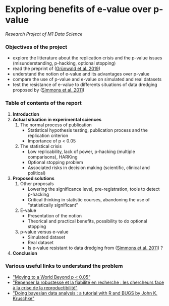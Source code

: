 # Exploring benefits of e-value over p-value
*Research Project of M1 Data Science*

### Objectives of the project
* explore the litterature about the replication crisis and the p-value issues (misunderstanding, p-hacking, optional stopping)
* read the preprint of ([Grünwald et al. 2019](https://arxiv.org/abs/1906.07801))
* understand the notion of e-value and its advantages over p-value
* compare the use of p-value and e-value on simulated and real datasets
* test the resistance of e-value to differents situations of data dredging proposed by ([Simmons et al. 2011](https://journals.sagepub.com/doi/full/10.1177/0956797611417632))

### Table of contents of the report

1. **Introduction**
2. **Actual situation in experimental sciences**
    1. The normal process of publication
        * Statistical hypothesis testing, publication process and the replication criterion
        * Importance of p < 0.05
    2. The statistical crisis
        * Low replicability, lack of power, p-hacking (multiple comparisons), HARKing
        * Optional stopping problem
        * Associated risks in decision making (scientific, clinical and political)
3. **Proposed solutions**
    1. Other proposals
        * Lowering the significance level, pre-registration, tools to detect p-hacking
        * Critical thinking in statistic courses, abandoning the use of "statistically significant"
    2. E-value
        * Presentation of the notion
        * Theorical and practical benefits, possibility to do optional stopping
    3. p-value versus e-value
        * Simulated dataset
        * Real dataset
        * Is e-value resistant to data dredging from ([Simmons et al. 2011](https://journals.sagepub.com/doi/full/10.1177/0956797611417632)) ?
4. **Conclusion**

### Various useful links to understand the problem
* ["Moving to a World Beyond p < 0.05"](https://www.tandfonline.com/doi/full/10.1080/00031305.2019.1583913)
* ["Repenser la robustesse et la fiabilité en recherche : les chercheurs face à la crise de la reproductibilité"](https://www.ouvrirlascience.fr/wp-content/uploads/2019/07/20190625_CR_JE-Urfist-reproductibilite.pdf)
* ["Doing bayesian data analysis : a tutorial with R and BUGS by John K. Kruschke"](https://ssrc.indiana.edu/doc/wimdocs/2011-01-14_kruschke_bayesian_slides.pdf)
